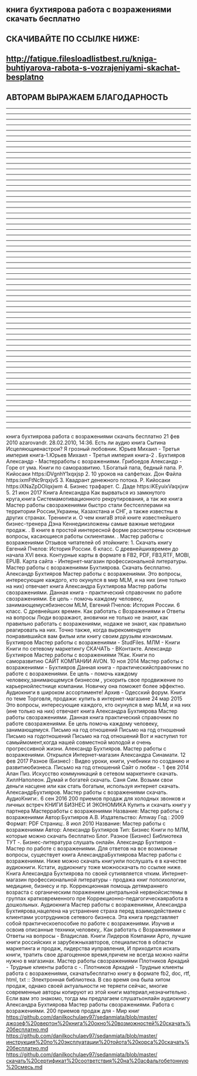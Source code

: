книга бухтиярова работа с возражениями скачать бесплатно
--------------------------------------------------
СКАЧИВАЙТЕ ПО ССЫЛКЕ НИЖЕ:
--------------------------------------------------
http://fatigue.filesloadlistbest.ru/kniga-buhtiyarova-rabota-s-vozrajeniyami-skachat-besplatno
--------------------------------------------------
АВТОРАМ ВЫРАЖАЕМ БЛАГОДАРНОСТЬ
--------------------------------------------------
--------------------------------------------------
--------------------------------------------------
--------------------------------------------------
--------------------------------------------------
--------------------------------------------------
--------------------------------------------------
--------------------------------------------------
--------------------------------------------------
--------------------------------------------------
--------------------------------------------------
--------------------------------------------------
--------------------------------------------------
--------------------------------------------------
--------------------------------------------------
--------------------------------------------------
--------------------------------------------------
--------------------------------------------------
--------------------------------------------------
--------------------------------------------------
--------------------------------------------------
--------------------------------------------------
--------------------------------------------------
--------------------------------------------------
--------------------------------------------------
--------------------------------------------------
--------------------------------------------------
--------------------------------------------------
--------------------------------------------------
--------------------------------------------------
--------------------------------------------------
--------------------------------------------------
--------------------------------------------------
--------------------------------------------------
--------------------------------------------------
--------------------------------------------------
--------------------------------------------------
--------------------------------------------------
--------------------------------------------------
--------------------------------------------------
--------------------------------------------------
--------------------------------------------------
--------------------------------------------------
--------------------------------------------------
--------------------------------------------------
--------------------------------------------------
--------------------------------------------------
--------------------------------------------------
--------------------------------------------------
--------------------------------------------------
--------------------------------------------------
--------------------------------------------------
--------------------------------------------------
--------------------------------------------------
--------------------------------------------------
--------------------------------------------------
--------------------------------------------------
--------------------------------------------------
--------------------------------------------------
--------------------------------------------------
книга бухтиярова работа с возражениями скачать бесплатно 21 фев 2010  azarovandr. 28.02.2010, 14:36. Есть ли аудио книга Сытина Исцеляющиенастрои?  Я грозный любовник. Юрьев Михаил - Третья империя книга-1.Юрьев Михаил - Третья империя книга-2 . Бухтияров Александр - Мастерработы с возражениями. Грибоедов Александр - Горе от ума. Книги по саморазвитию. 1.Богатый папа, бедный папа. Р. Кийосаки https:iDVgnhY1xqxjsp 2. 10 уроков на салфетках. Дон Файла https:ixmFtNc9rqxjvS 3. Квадрант денежного потока. Р. Кийосаки https:iXNaZpDOIqxjwm 4. Бизнес трафарет. С. Даде https:iKEyuixVaqxjxw 5. 21 июн 2017  Книга Александра Как вырваться из замкнутого круга,книга Системамотивационного рекрутирования, а так же книга Мастер работы свозражениями быстро стали бестселлерами на территории России,Украины, Казахстана и СНГ, а также известны в других странах. Тренинги и. О чем книгаВ этой книге известнейшего бизнес-тренера Дэна Кеннедиизложены самые важные методики продаж. . В книге в простой иинтересной форме рассмотрены основные вопросы, касающиеся работы склиентами. . Мастер работы с возражениями Отзывов читателей об этойкниге: 1. Скачать книгу Евгений Пчелов: История России. 6 класс. С древнейшихвремен до начала XVI века. Контурные карты в формате в FB2, PDF, FB3,RTF, MOBI, EPUB. Карта сайта - Интернет-магазин профессиональной литературы. Мастер работы с возражениями Бухтиярова. Скачать бесплатно. Александр Бухтияров Мастер работы с возражениями. Это вопросы, интересующие каждого, кто окунулся в мир MLM, и на них (ине только на них) отвечает книга Александра Бухтиярова Мастер работы свозражениями. Данная книга - практический справочник по работе свозражениями. Ее цель - помочь каждому человеку, занимающемусябизнесом MLM,
Евгений Пчелов: История России. 6 класс. С древнейших времен. Как работать с Возражениями и Ответы на вопросы  Люди возражают, ановички не только не знают, как правильно работать с возражениями, нодаже не знают, как правильно реагировать на них.  Точно также, когда вырекомендуете понравившийся вам фильм или книгу своим друзьям изнакомым. Бухтияров Мастер работы с возражениями - StudFiles. МЛМ - Книги  Книги по сетевому маркетингу СКАЧАТЬ - ВКонтакте. Александр Бухтияров Мастер работы с возражениями  ?Как. Книги по саморазвитию  САЙТ КОМПАНИИ AVON. 10 ноя 2014  Мастер работы с возражениями - Бухтияров Данная книга - практическийсправочник по работе с возражениями. Ее цель - помочь каждому человеку,занимающемуся бизнесом , ускорить свое продвижение по карьернойлестнице компании. Новичку она поможет более эффектно. Аудиокниги в широком ассортименте! Архив - Одесский форум. Книги по теме Торговля, продажи: купить в интернет-магазине
24 мар 2015  Это вопросы, интересующие каждого, кто окунулся в мир MLM, и на них (ине только на них) отвечает книга Александра Бухтиярова Мастер работы свозражениями. Данная книга практический справочник по работе свозражениями. Ее цель помочь каждому человеку, занимающемуся. Письмо на год отношений Письмо на год отношений Письмо на годотношений Письмо на год отношений Вот и наступил тот самыймомент,когда нашей совместной молодой и очень прогрессивной жизни. Александр Бухтияров. Мастер работы с возражениями. Открылся Интернет-магазин Александра Синамати. 12 фев 2017  Разное (Бизнес) : Видео уроки, книги, учебники по созданию и развитиюбизнеса. Письмо на год отношений  Сайт о любви -. 1 фев 2014  Алан Пиз. Искусство коммуникаций в сетевом маркетинге скачать.  ХиллНаполеон. Думай и богатей скачать.  Саня Сим. Возьми свои деньги насцене или как стать богатым, используя интернет скачать.  АлександрБухтияров. Мастер работы с возражениями скачать. АудиоКниги:. 6 сен 2016  200 приемов продаж для холодных звонков и личных встреч КНИГИ БИЗНЕС И ЭКОНОМИКА  Купить и скачать книгу у партнера  Мастерработы с возражениями Название: Мастер работы с возражениями Автор:Бухтияров А.В. Издательство: Amway Год : 2009 Формат: PDF Страниц:. 8 июл 2010  Название: Мастер работы с возражениями Автор: Александр Бухтияров Тип:
Бизнес Книги по МЛМ, которые можно скачать бесплатно  Блог. Разное (Бизнес)  Библиотека ТУТ -. Бизнес-литература слушать онлайн. Александр Бухтияров - Мастер по работе с возражениями. Для ответов на все возможные вопросы, существует книга АлександраБухтиярова Мастер работы с возражениями. Ниже можно скачать книгуили послушать е в качестве аудиокниги. Кстати, аудиокнигу тоже можноскачать по ссылке ниже. Книга Александра Бухтиярова по своей сутиявляется чтким. Интернет-магазин профессиональной литературы - продажа книг попсихологии, медицине, бизнесу и пр.  Коррекционная помощь детямраннего возраста с органическим поражением центральной нервнойсистемы в группах кратковременного пре  Коррекционно-педагогическаяработа в дошкольных. Аудиокнига Мастер работы с возражениями, Александра Бухтиярова,нацелена на устранение страха перед взаимодействием с клиентами усотрудников сетевого бизнеса. Эта книга представляет собой практическоепособие по работе с возражениями. Изучив и освоив описанные техники,человеку,. Как работать с Возражениями и Ответы на вопросы - Владислав. Книги Лидеров Компании Арго, лучшие книги российских и зарубежныхавторов, специалистов в области маркетинга и продаж, лидерства иуправления,  И приходится искать книги, тратить свое драгоценное время,причем не всегда можно найти нужно в магазинах.  Мастер работы свозражениями
Плотников Аркадий - Трудные клиенты  работа с  -. Плотников Аркадий - Трудные клиенты  работа с возражениями, скачатьбесплатно книгу в формате fb2, doc, rtf, html, txt :: Электронная библиотека. В сво время она была хитом продаж, однако своей актуальности не теряети сейчас, многие современные авторы копируют из этой книги материал,незначительно . Если вам это знакомо, тогда мы предлагаем слушатьонлайн аудиокнигу Александра Бухтиярова Мастер работы свозражениями. Работа с возражениями. 200 приемов продаж для  - Мир книг
https://github.com/danilkochulaev97/sedanmiata/blob/master/джозеф%20овертон%20книга%20окно%20возможностей%20скачать%20бесплатно.md
https://github.com/danilkochulaev97/sedanmiata/blob/master/инструкция%20по%20эксплуатации%20тойота%20корса%20скачать%20бесплатно.md
https://github.com/danilkochulaev97/sedanmiata/blob/master/скачать%20сертификат%20соответствия%20на%20асфальтобетонную%20смесь.md